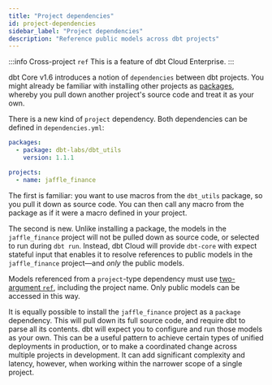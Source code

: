 ```yaml
---
title: "Project dependencies"
id: project-dependencies
sidebar_label: "Project dependencies"
description: "Reference public models across dbt projects"
---
```


:::info Cross-project `ref`
This is a feature of dbt Cloud Enterprise.
:::

dbt Core v1.6 introduces a notion of `dependencies` between dbt projects. You might already be familiar with installing other projects as [packages](/docs/build/packages), whereby you pull down another project's source code and treat it as your own.

There is a new kind of `project` dependency. Both dependencies can be defined in `dependencies.yml`:
```yml
packages:
  - package: dbt-labs/dbt_utils
    version: 1.1.1

projects:
  - name: jaffle_finance
```

The first is familiar: you want to use macros from the `dbt_utils` package, so you pull it down as source code. You can then call any macro from the package as if it were a macro defined in your project.

The second is new. Unlike installing a package, the models in the `jaffle_finance` project will not be pulled down as source code, or selected to run during `dbt run`. Instead, dbt Cloud will provide `dbt-core` with expect stateful input that enables it to resolve references to public models in the `jaffle_finance` project—and _only_ the public models.

Models referenced from a `project`-type dependency must use [two-argument `ref`](/reference/dbt-jinja-functions/ref#two-argument-variant), including the project name. Only public models can be accessed in this way.

It is equally possible to install the `jaffle_finance` project as a `package` dependency. This will pull down its full source code, and require dbt to parse all its contents. dbt will expect you to configure and run those models as your own. This can be a useful pattern to achieve certain types of unified deployments in production, or to make a coordinated change across multiple projects in development. It can add significant complexity and latency, however, when working within the narrower scope of a single project.
